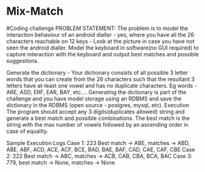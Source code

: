 # Mix-Match
#Coding challenge 
PROBLEM STATEMENT:
The problem is to model the interaction behaviour of an
android dialler - yes, where you have all the 26 characters
reachable on 12 keys - Look at the picture in case you have
not seen the android dialler. Model the keyboard in
software(no GUI required) to capture interaction with the
keyboard and output best matches and possible
suggestions.


Generate the dictionary - Your dictionary consists of all
possible 3 letter words that you can create from the 26
characters such that the resultant 3 letters have at-least
one vowel and has no duplicate characters. Eg words -
ARE, ASD, ERF, EAR, BAY, etc….
Generating the dictionary is part of the challenge and you
have model storage using an RDBMS and save the
dictionary in the RDBMS (open source - postgres, mysql,
etc).
Execution
The program should accept any 3 digits(duplicates allowed) string and generate a best match
and possible combinations. The best match is the string with the max number of vowels
followed by an ascending order in case of equality.

Sample Execution Logs
Case 1: 223 Best match -> ABE, matches -> ABD, ABE, ABF, ACD, ACE, ACF, BCE, BAD, BAE, BAF,
CAD, CAE, CAF, CBE
Case 2: 222 Best match -> ABC, matches -> ACB, CAB, CBA, BCA, BAC
Case 3: 779, best match -> None, matches -> None
